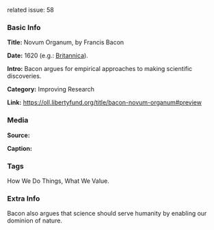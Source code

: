 related issue: 58
### Basic Info

**Title:** 
Novum Organum, by Francis Bacon

**Date:** 
1620 (e.g.: [Britannica](https://www.britannica.com/topic/Novum-Organum)).

**Intro:** 
Bacon argues for empirical approaches to making scientific discoveries.

**Category:** 
Improving Research

**Link:** 
https://oll.libertyfund.org/title/bacon-novum-organum#preview

### Media

**Source:** 

**Caption:** 

### Tags

How We Do Things, What We Value.

### Extra Info

Bacon also argues that science should serve humanity by enabling our dominion of nature.
